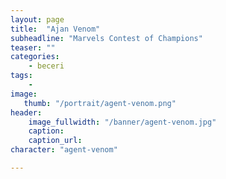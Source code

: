 ```yaml
---
layout: page
title:  "Ajan Venom"
subheadline: "Marvels Contest of Champions"
teaser: ""
categories:
    - beceri
tags:
    -
image:
   thumb: "/portrait/agent-venom.png"
header:
    image_fullwidth: "/banner/agent-venom.jpg"
    caption: 
    caption_url: 
character: "agent-venom"

---
```

